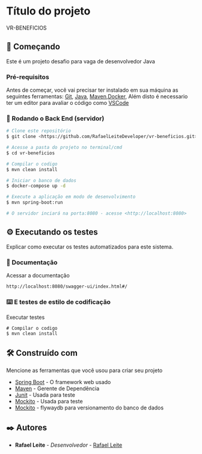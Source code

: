 # Título do projeto

VR-BENEFICIOS

## 🚀 Começando

Este é um projeto desafio para vaga de desenvolvedor Java

### Pré-requisitos

Antes de começar, você vai precisar ter instalado em sua máquina as seguintes ferramentas:
[Git](https://git-scm.com), [Java](https://www.oracle.com/br/java/technologies/javase/jdk11-archive-downloads.html), [Maven](https://maven.apache.org/),[Docker](https://www.docker.com/products/docker-desktop/),
Além disto é necessario ter um editor para avaliar o código como [VSCode](https://code.visualstudio.com/)

### 🎲 Rodando o Back End (servidor)

```bash
# Clone este repositório
$ git clone <https://github.com/RafaelLeiteDeveloper/vr-beneficios.git>

# Acesse a pasta do projeto no terminal/cmd
$ cd vr-beneficios

# Compilar o codigo
$ mvn clean install

# Iniciar o banco de dados
$ docker-compose up -d

# Execute a aplicação em modo de desenvolvimento
$ mvn spring-boot:run

# O servidor inciará na porta:8080 - acesse <http://localhost:8080>
```
## ⚙️ Executando os testes

Explicar como executar os testes automatizados para este sistema.

### 🔩 Documentação

Acessar a documentação

```
http://localhost:8080/swagger-ui/index.html#/
```

### ⌨️ E testes de estilo de codificação

Executar testes

```
# Compilar o codigo
$ mvn clean install

```

## 🛠️ Construído com

Mencione as ferramentas que você usou para criar seu projeto

* [Spring Boot](https://spring.io/projects/spring-boot) - O framework web usado
* [Maven](https://maven.apache.org/) - Gerente de Dependência
* [Junit](https://junit.org/junit5/) - Usada para teste
* [Mockito](https://site.mockito.org/) - Usada para teste
* [Mockito](https://flywaydb.org) - flywaydb para versionamento do banco de dados

## ✒️ Autores


* **Rafael Leite** - *Desenvolvedor* - [Rafael Leite](https://www.linkedin.com/in/developerleite/)


